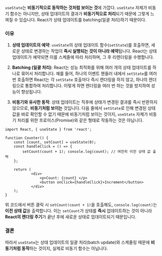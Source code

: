 `useState`는 **비동기적으로 동작하는 것처럼 보이는 것**에 가깝다. `useState` 자체가 비동기 함수는 아니지만, 상태 업데이트의 결과가 **비동기적으로 처리**되기 때문에 그렇게 느껴질 수 있습니다. React가 상태 업데이트를 batching(일괄 처리)하기 때문이다.
### 이유

1. **상태 업데이트의 예약**: `useState`의 상태 업데이트 함수(`setState`)를 호출하면, 새로운 상태로 변경하는 작업이 **즉시 실행되는 것이 아니라 예약**됩니다. React는 상태 업데이트가 예약되면 이를 스케줄에 따라 처리하며, 그 후 리렌더링을 수행합니다.
    
2. **Batching (일괄 처리)**: React는 성능 최적화를 위해 여러 개의 상태 업데이트를 하나로 묶어서 처리합니다. 예를 들어, 하나의 이벤트 핸들러 내에서 `setState`를 여러 번 호출하면 React는 각 `setState` 호출마다 즉시 렌더링을 하지 않고, 하나의 렌더링으로 통합하여 처리합니다. 이렇게 하면 렌더링을 여러 번 하는 것을 방지하여 성능이 향상됩니다.
    
3. **비동기와 유사한 동작**: 상태 업데이트는 직후에 상태가 변경된 결과를 즉시 반환하지 않으므로, **비동기처럼 보이는** 것입니다. 다음 줄에서 `setState`로 인해 변경된 상태 값을 바로 확인할 수 없기 때문에 비동기처럼 보이는 것이지, `useState` 자체가 비동기 처리를 위한 프로미스(Promise)와 같은 형태로 작동하는 것은 아닙니다.

```tsx
import React, { useState } from 'react'; 

function Counter() { 
	const [count, setCount] = useState(0); 
	const handleClick = () => { 
		setCount(count + 1); console.log(count); // 여전히 이전 상태 값 출력 
	}; 
	
	return ( 
			<div> 
				<p>Count: {count} </p> 
				<button onClick={handleClick}>Increment</button> 
			</div> 
	); 
}
```
위 코드에서 버튼 클릭 시 `setCount(count + 1)`을 호출해도, `console.log(count)`는 **이전 상태 값**을 출력합니다. 이는 `setCount`가 상태를 **즉시** 업데이트하는 것이 아니라 **React의 렌더링 주기**가 끝난 후에 새로운 상태로 업데이트되기 때문입니다.
### 결론
따라서 `useState`는 상태 업데이트의 일괄 처리(batch update)와 스케줄링 때문에 **비동기처럼 동작**하는 것이지, 실제로 비동기 함수는 아닙니다. 